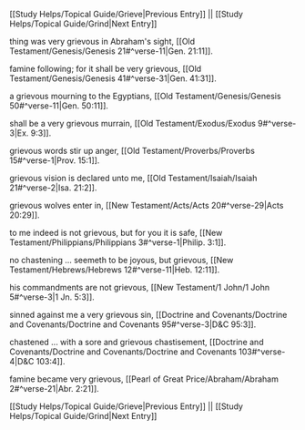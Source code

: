 [[Study Helps/Topical Guide/Grieve|Previous Entry]]  ||  [[Study Helps/Topical Guide/Grind|Next Entry]]

 thing was very grievous in Abraham's sight, [[Old Testament/Genesis/Genesis 21#^verse-11|Gen. 21:11]].

 famine following; for it shall be very grievous, [[Old Testament/Genesis/Genesis 41#^verse-31|Gen. 41:31]].

 a grievous mourning to the Egyptians, [[Old Testament/Genesis/Genesis 50#^verse-11|Gen. 50:11]].

 shall be a very grievous murrain, [[Old Testament/Exodus/Exodus 9#^verse-3|Ex. 9:3]].

 grievous words stir up anger, [[Old Testament/Proverbs/Proverbs 15#^verse-1|Prov. 15:1]].

 grievous vision is declared unto me, [[Old Testament/Isaiah/Isaiah 21#^verse-2|Isa. 21:2]].

 grievous wolves enter in, [[New Testament/Acts/Acts 20#^verse-29|Acts 20:29]].

 to me indeed is not grievous, but for you it is safe, [[New Testament/Philippians/Philippians 3#^verse-1|Philip. 3:1]].

 no chastening ... seemeth to be joyous, but grievous, [[New Testament/Hebrews/Hebrews 12#^verse-11|Heb. 12:11]].

 his commandments are not grievous, [[New Testament/1 John/1 John 5#^verse-3|1 Jn. 5:3]].

 sinned against me a very grievous sin, [[Doctrine and Covenants/Doctrine and Covenants/Doctrine and Covenants 95#^verse-3|D&C 95:3]].

 chastened ... with a sore and grievous chastisement, [[Doctrine and Covenants/Doctrine and Covenants/Doctrine and Covenants 103#^verse-4|D&C 103:4]].

 famine became very grievous, [[Pearl of Great Price/Abraham/Abraham 2#^verse-21|Abr. 2:21]].

[[Study Helps/Topical Guide/Grieve|Previous Entry]]  ||  [[Study Helps/Topical Guide/Grind|Next Entry]]